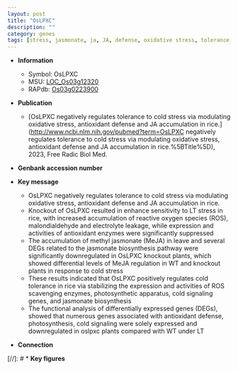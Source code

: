 ```yaml
---
layout: post
title: "OsLPXC"
description: ""
category: genes
tags: [stress, jasmonate, ja, JA, defense, oxidative stress, tolerance, cold tolerance, oxidative, cold stress, cold, reactive oxygen species, methyl jasmonate,  ja , antioxidant defense]
---
```


* **Information**  
    + Symbol: OsLPXC  
    + MSU: [LOC_Os03g12320](http://rice.uga.edu/cgi-bin/ORF_infopage.cgi?orf=LOC_Os03g12320)  
    + RAPdb: [Os03g0223900](https://rapdb.dna.affrc.go.jp/locus/?name=Os03g0223900)  

* **Publication**  
    + [OsLPXC negatively regulates tolerance to cold stress via modulating oxidative stress, antioxidant defense and JA accumulation in rice.](http://www.ncbi.nlm.nih.gov/pubmed?term=OsLPXC negatively regulates tolerance to cold stress via modulating oxidative stress, antioxidant defense and JA accumulation in rice.%5BTitle%5D), 2023, Free Radic Biol Med.

* **Genbank accession number**  

* **Key message**  
    + OsLPXC negatively regulates tolerance to cold stress via modulating oxidative stress, antioxidant defense and JA accumulation in rice.
    + Knockout of OsLPXC resulted in enhance sensitivity to LT stress in rice, with increased accumulation of reactive oxygen species (ROS), malondialdehyde and electrolyte leakage, while expression and activities of antioxidant enzymes were significantly suppressed
    + The accumulation of methyl jasmonate (MeJA) in leave and several DEGs related to the jasmonate biosynthesis pathway were significantly downregulated in OsLPXC knockout plants, which showed differential levels of MeJA regulation in WT and knockout plants in response to cold stress
    + These results indicated that OsLPXC positively regulates cold tolerance in rice via stabilizing the expression and activities of ROS scavenging enzymes, photosynthetic apparatus, cold signaling genes, and jasmonate biosynthesis
    + The functional analysis of differentially expressed genes (DEGs), showed that numerous genes associated with antioxidant defense, photosynthesis, cold signaling were solely expressed and downregulated in oslpxc plants compared with WT under LT

* **Connection**  

[//]: # * **Key figures**  


